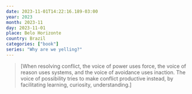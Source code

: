 ```yaml
---
date: 2023-11-01T14:22:16.189-03:00
year: 2023
month: 2023-11
day: 2023-11-01
place: Belo Horizonte
country: Brazil
categories: ["book"]
series: "Why are we yelling?"
---
```

> [When resolving conflict, the voice of power uses force, the voice of reason uses systems, and the voice of avoidance uses inaction. The voice of possibility tries to make conflict productive instead, by facilitating learning, curiosity, understanding.]
